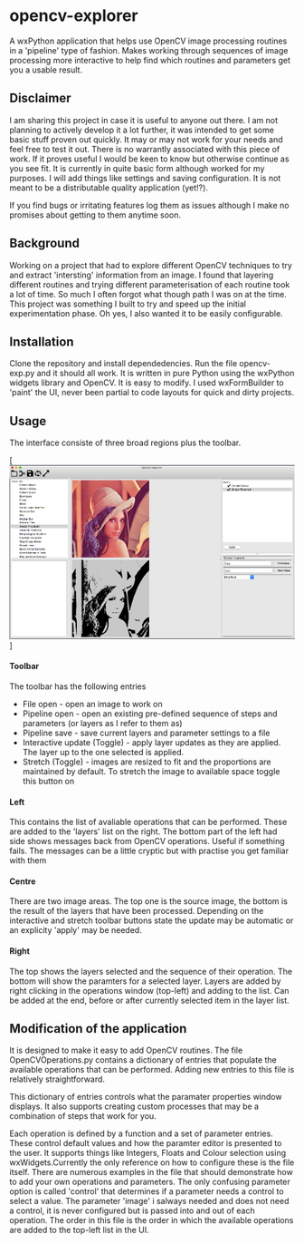 # opencv-explorer
A wxPython application that helps use OpenCV image processing routines in a 'pipeline' type of fashion. Makes working through sequences of image processing more interactive to help find which routines and parameters get you a usable result.

## Disclaimer
I am sharing this project in case it is useful to anyone out there. I am not planning to actively develop it a lot further, it was intended to get some basic stuff proven out quickly. It may or may not work for your needs and feel free to test it out. There is no warrantly associated with this piece of work. If it proves useful I would be keen to know but otherwise continue as you see fit.
It is currently in quite basic form although worked for my purposes. I will add things like settings and saving configuration. It is not meant to be a distributable quality application (yet!?).

If you find bugs or irritating features log them as issues although I make no promises about getting to them anytime soon.

## Background
Working on a project that had to explore different OpenCV techniques to try and extract 'intersting' information from an image. I found that layering different routines and trying different parameterisation of each routine took a lot of time. So much I often forgot what though path I was on at the time. This project was something I built to try and speed up the initial experimentation phase. Oh yes, I also wanted it to be easily configurable.

## Installation
Clone the repository and install dependedencies. Run the file opencv-exp.py and it should all work.
It is written in pure Python using the wxPython widgets library and OpenCV. It is easy to modify. I used wxFormBuilder to 'paint' the UI, never been partial to code layouts for quick and dirty projects.

## Usage
The interface consiste of three broad regions plus the toolbar.

[<img src="OpenCV-explorer.png">]

#### Toolbar
The toolbar has the following entries

* File open - open an image to work on
* Pipeline open - open an existing pre-defined sequence of steps and parameters (or layers as I refer to them as)
* Pipeline save - save current layers and parameter settings to a file
* Interactive update (Toggle) - apply layer updates as they are applied. The layer up to the one selected is applied.
* Stretch (Toggle) - images are resized to fit and the proportions are maintained by default. To stretch the image to available space toggle this button on

#### Left
This contains the list of avaliable operations that can be performed. These are added to the 'layers' list on the right. The bottom part of the left had side shows messages back from OpenCV operations. Useful if something fails. The messages can be a little cryptic but with practise you get familiar with them

#### Centre
There are two image areas. The top one is the source image, the bottom is the result of the layers that have been processed. Depending on the interactive and stretch toolbar buttons state the update may be automatic or an explicity 'apply' may be needed. 

#### Right
The top shows the layers selected and the sequence of their operation. The bottom will show the paramters for a selected layer. Layers are added by right clicking in the operations window (top-left) and adding to the list. Can be added at the end, before or after currently selected item in the layer list.

## Modification of the application
It is designed to make it easy to add OpenCV routines. The file OpenCVOperations.py contains a dictionary of entries that populate the available operations that can be performed. Adding new entries to this file is relatively straightforward.

This dictionary of entries controls what the paramater properties window displays. It also supports creating custom processes that may be a combination of steps that work for you.

Each operation is defined by a function and a set of parameter entries. These control default values and how the paramter editor is presented to the user. It supports things like Integers, Floats and Colour selection using wxWidgets.Currently the only reference on how to configure these is the file itself. There are numerous examples in the file that should demonstrate how to add your own operations and parameters. The only confusing parameter option is called 'control' that determines if a parameter needs a control to select a value. The parameter 'image' i salways needed and does not need a control, it is never configured but is passed into and out of each operation. The order in this file is the order in which the available operations are added to the top-left list in the UI.


